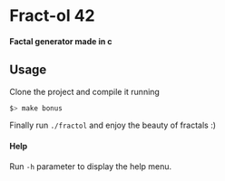 # Fract-ol 42

#### Factal generator made in c

## Usage

Clone the project and compile it running

```sh
$> make bonus
```

Finally run `./fractol` and enjoy the beauty of fractals :)

#### Help

Run `-h` parameter to display the help menu.

<!-- You can also generate a specific fractal among the following, the Julia set, the Mandelbrot set, the Burningship set or the Apollonian gasket fractal. -->
